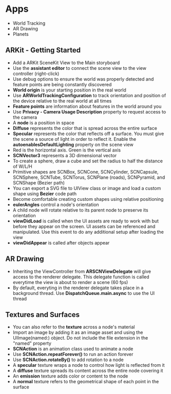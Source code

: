 # Apps
- World Tracking
- AR Drawing
- Planets

## ARKit - Getting Started

- Add a ARKit SceneKit View to the Main storyboard
- Use the **assistant editor** to connect the scene view to the view controller (right-click)
- Use debug options to ensure the world was properly detected and feature points are being constantly discovered
- **World origin** is your starting position in the real world
- Use **ARWorldTrackingConfiguration** to track orientation and position of the device relative to the real world at all times
- **Feature points** are information about features in the world around you
- Use **Privacy - Camera Usage Description** property to request access to the camera
- A **node** is a position in space
- **Diffuse** represents the color that is spread across the entire surface
- **Specular** represents the color that reflects off a surface. You must give the scene a source of light in order to reflect it. Enable the **autoenablesDefaultLighting** property on the scene view
- Red is the horizontal axis. Green is the vertical axis
- **SCNVector3** represents a 3D dimensional vector
- To create a sphere, draw a cube and set the radius to half the distance of W/L/H
- Primitive shapes are SCNBox, SCNCone, SCNCylinder, SCNCapsule, SCNSphere, SCNTube, SCNTorus, SCNPlane (roads), SCNPyramid, and SCNShape (Bezier path)
- You can export a SVG file to UIView class or image and load a custom shape using **Bezier** code path
- Become comfortable creating custom shapes using relative positioning
- **eulerAngles** control a node's orientation
- A child node will rotate relative to its parent node to preserve its orientation
- **viewDidLoad** is called when the UI assets are ready to work with but before they appear on the screen. UI assets can be referenced and manipulated. Use this event to do any additional setup after loading the view
- **viewDidAppear** is called after objects appear

## AR Drawing
- Inheriting the ViewController from **ARSCNViewDelegate** will give access to the renderer delegate. This delegate function is called everytime the view is about to render a scene (60 fps)
- By default, everyting in the renderer delegate takes place in a background thread. Use **DispatchQueue.main.async** to use the UI thread

## Textures and Surfaces
- You can also refer to the **texture** across a node's material
- Import an image by adding it as an image asset and using the UIImage(named:) object. Do not include the file extension in the "named" property
- **SCNAction** is an animation class used to animate a node
- Use **SCNAction.repeatForever()** to run an action forever
- Use **SCNAction.rotateBy()** to add rotation to a node
- A **specular** texture wraps a node to control how light is reflected from it
- A **diffuse** texture spreads its content across the entire node covering it
- An **emission** texture adds color or content to the node
- A **normal** texture refers to the geometrical shape of each point in the surface